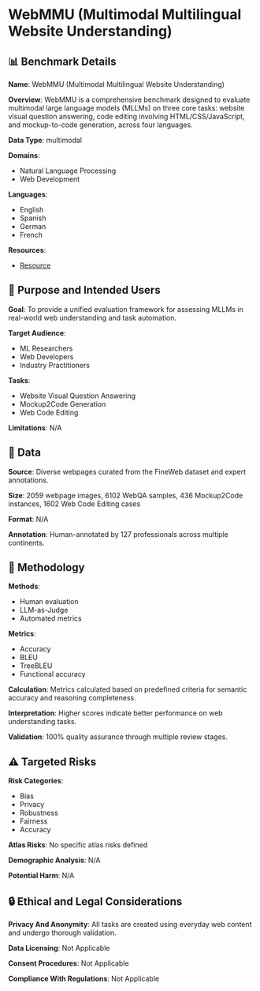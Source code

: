 # WebMMU (Multimodal Multilingual Website Understanding)

## 📊 Benchmark Details

**Name**: WebMMU (Multimodal Multilingual Website Understanding)

**Overview**: WebMMU is a comprehensive benchmark designed to evaluate multimodal large language models (MLLMs) on three core tasks: website visual question answering, code editing involving HTML/CSS/JavaScript, and mockup-to-code generation, across four languages.

**Data Type**: multimodal

**Domains**:
- Natural Language Processing
- Web Development

**Languages**:
- English
- Spanish
- German
- French

**Resources**:
- [Resource](https://webmmu-paper.github.io)

## 🎯 Purpose and Intended Users

**Goal**: To provide a unified evaluation framework for assessing MLLMs in real-world web understanding and task automation.

**Target Audience**:
- ML Researchers
- Web Developers
- Industry Practitioners

**Tasks**:
- Website Visual Question Answering
- Mockup2Code Generation
- Web Code Editing

**Limitations**: N/A

## 💾 Data

**Source**: Diverse webpages curated from the FineWeb dataset and expert annotations.

**Size**: 2059 webpage images, 6102 WebQA samples, 436 Mockup2Code instances, 1602 Web Code Editing cases

**Format**: N/A

**Annotation**: Human-annotated by 127 professionals across multiple continents.

## 🔬 Methodology

**Methods**:
- Human evaluation
- LLM-as-Judge
- Automated metrics

**Metrics**:
- Accuracy
- BLEU
- TreeBLEU
- Functional accuracy

**Calculation**: Metrics calculated based on predefined criteria for semantic accuracy and reasoning completeness.

**Interpretation**: Higher scores indicate better performance on web understanding tasks.

**Validation**: 100% quality assurance through multiple review stages.

## ⚠️ Targeted Risks

**Risk Categories**:
- Bias
- Privacy
- Robustness
- Fairness
- Accuracy

**Atlas Risks**:
No specific atlas risks defined

**Demographic Analysis**: N/A

**Potential Harm**: N/A

## 🔒 Ethical and Legal Considerations

**Privacy And Anonymity**: All tasks are created using everyday web content and undergo thorough validation.

**Data Licensing**: Not Applicable

**Consent Procedures**: Not Applicable

**Compliance With Regulations**: Not Applicable
